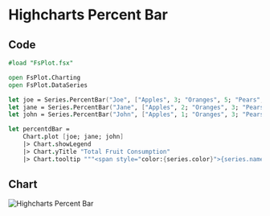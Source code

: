 Highcharts Percent Bar
======================

Code
----

```fsharp
#load "FsPlot.fsx"

open FsPlot.Charting
open FsPlot.DataSeries

let joe = Series.PercentBar("Joe", ["Apples", 3; "Oranges", 5; "Pears", 2; "Bananas", 2])
let jane = Series.PercentBar("Jane", ["Apples", 2; "Oranges", 3; "Pears", 1; "Bananas", 3])
let john = Series.PercentBar("John", ["Apples", 1; "Oranges", 3; "Pears", 4; "Bananas", 4])

let percentdBar =
    Chart.plot [joe; jane; john]
    |> Chart.showLegend
    |> Chart.yTitle "Total Fruit Consumption"
    |> Chart.tooltip """<span style="color:{series.color}">{series.name}</span>: <b>{point.percentage:.1f}%</b><br/>"""
```
Chart
-----

![Highcharts Percent Bar](https://raw.github.com/TahaHachana/FsPlot/master/screenshots/HighchartsPercentBar.PNG)